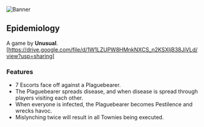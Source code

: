 ![Banner](flavours/epidemiology/assets/Epidemiology.png?raw=true)
## Epidemiology
A game by **Unusual**.
[https://drive.google.com/file/d/1W1LZUPW8HMnkNXCS_n2KSXljB38JiVLd/view?usp=sharing]

### Features
- 7 Escorts face off against a Plaguebearer.
- The Plaguebearer spreads disease, and when disease is spread through players visiting each other.
- When everyone is infected, the Plaguebearer becomes Pestilence and wrecks havoc.
- Mislynching twice will result in all Townies being executed.
